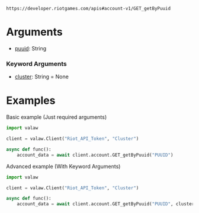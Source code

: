 `
https://developer.riotgames.com/apis#account-v1/GET_getByPuuid
`

# Arguments
- [puuid](https://github.com/Jet612/valaw/docs/glossary.md#puuid): String
### Keyword Arguments
- [cluster](https://github.com/Jet612/valaw/docs/glossary.md#clusters): String = None
# Examples
Basic example (Just required arguments)
```py
import valaw

client = valaw.Client("Riot_API_Token", "Cluster")

async def func():
    account_data = await client.account.GET_getByPuuid("PUUID")
```
Advanced example (With Keyword Arguments)
```py
import valaw

client = valaw.Client("Riot_API_Token", "Cluster")

async def func():
    account_data = await client.account.GET_getByPuuid("PUUID", cluster="Cluster")
```